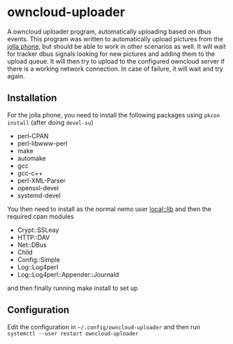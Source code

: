 # owncloud-uploader
A owncloud uploader program, automatically uploading based on dbus events. This program was written to automatically upload pictures from the [jolla phone](http://jolla.com "jolla phone"), but should be able to work in other scenarios as well. It will wait for tracker dbus signals looking for new pictures and adding them to the upload queue. It will then try to upload to the configured owncloud server if there is a working network connection. In case of failure, it will wait and try again.

## Installation
For the jolla phone, you need to install the following packages using `pkcon install` (after doing `devel-su`)
 * perl-CPAN
 * perl-libwww-perl
 * make
 * automake
 * gcc
 * gcc-c++
 * perl-XML-Parser
 * openssl-devel
 * systemd-devel
 
You then need to install as the normal nemo user [local::lib](http://search.cpan.org/~haarg/local-lib-2.000017/lib/local/lib.pm "local::lib") and then the required cpan modules
 * Crypt::SSLeay
 * HTTP::DAV
 * Net::DBus
 * Child
 * Config::Simple
 * Log::Log4perl
 * Log::Log4perl::Appender::Journald
 
 and then finally running make install to set up
 
 ## Configuration
 Edit the configuration in `~/.config/owncloud-uploader` and then run `systemctl --user restart owncloud-uploader`
